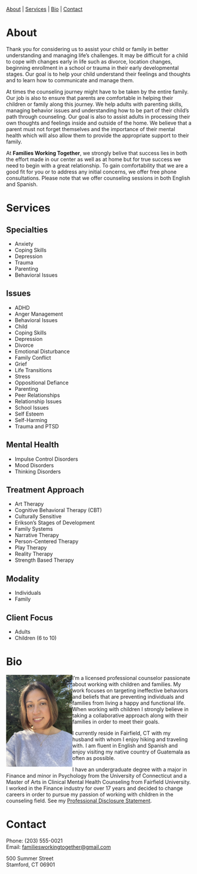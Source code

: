 [About](#about) | [Services](#services) | [Bio](#bio) | [Contact](#contact)


# About
Thank you for considering us to assist your child or family in better understanding and managing life’s challenges. It may be difficult for a child to cope with changes early in life such as divorce, location changes, beginning enrollment in a school or trauma in their early developmental stages. Our goal is to help your child understand their feelings and thoughts and to learn how to communicate and manage them.

At times the counseling journey might have to be taken by the entire family. Our job is also to ensure that parents are comfortable in helping their children or family along this journey. We help adults with parenting skills, managing behavior issues and understanding how to be part of their child’s path through counseling. Our goal is also to assist adults in processing their own thoughts and feelings inside and outside of the home. We believe that a parent must not forget themselves and the importance of their mental health which will also allow them to provide the appropriate support to their family.

At **Families Working Together**, we strongly belive that success lies in both the effort made in our center as well as at home but for true success we need to begin with a great relationship. To gain comfortability that we are a good fit for you or to address any initial concerns, we offer free phone consultations. Please note that we offer counseling sessions in both English and Spanish.

# Services
## Specialties
* Anxiety
* Coping Skills
* Depression
* Trauma
* Parenting
* Behavioral Issues

## Issues
* ADHD
* Anger Management
* Behavioral Issues
* Child 
* Coping Skills
* Depression
* Divorce
* Emotional Disturbance
* Family Conflict
* Grief
* Life Transitions
* Stress
* Oppositional Defiance
* Parenting
* Peer Relationships
* Relationship Issues
* School Issues
* Self Esteem
* Self-Harming
* Trauma and PTSD
 
## Mental Health
* Impulse Control Disorders
* Mood Disorders
* Thinking Disorders

## Treatment Approach
* Art Therapy
* Cognitive Behavioral Therapy (CBT)
* Culturally Sensitive
* Erikson’s Stages of Development
* Family Systems
* Narrative Therapy
* Person-Centered Therapy
* Play Therapy
* Reality Therapy
* Strength Based Therapy

## Modality
* Individuals
* Family
 
## Client Focus
* Adults
* Children (6 to 10)

# Bio
<img src="/assets/images/IMG_2984.jpg" width=180 height=250 style="float:left;"/> I’m a licensed professional counselor passionate about working with children and families. My work focuses on targeting ineffective behaviors and beliefs that are preventing individuals and families from living a happy and functional life. When working with children I strongly believe in taking a collaborative approach along with their families in order to meet their goals.

I currently reside in Fairfield, CT with my husband with whom I enjoy hiking and traveling with. I am fluent in English and Spanish and enjoy visiting my native country of Guatemala as often as possible.

I have an undergraduate degree with a major in Finance and minor in Psychology from the University of Connecticut and a Master of Arts in Clinical Mental Health Counseling from Fairfield University. I worked in the Finance industry for over 17 years and decided to change careers in order to pursue my passion of working with children in the counseling field. See my [Professional Disclosure Statement](professional-disclosure-statement.md).


# Contact
Phone: (203) 555-0021  
Email: familiesworkingtogether@gmail.com  

500 Summer Street  
Stamford, CT 06901  
